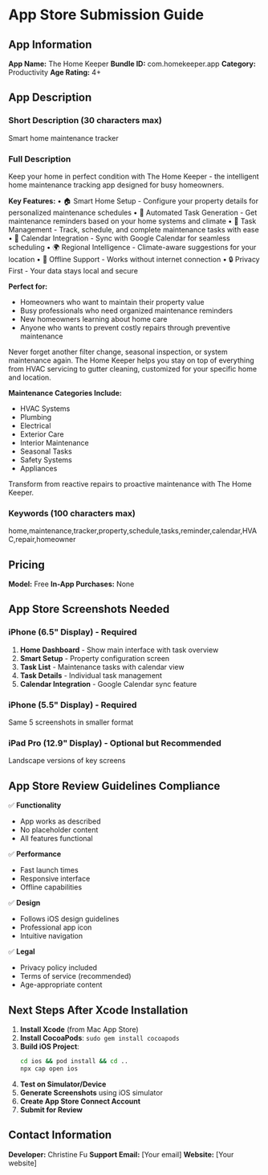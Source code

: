 # App Store Submission Guide

## App Information

**App Name:** The Home Keeper
**Bundle ID:** com.homekeeper.app
**Category:** Productivity
**Age Rating:** 4+

## App Description

### Short Description (30 characters max)
Smart home maintenance tracker

### Full Description
Keep your home in perfect condition with The Home Keeper - the intelligent home maintenance tracking app designed for busy homeowners.

**Key Features:**
• 🏠 Smart Home Setup - Configure your property details for personalized maintenance schedules
• 📅 Automated Task Generation - Get maintenance reminders based on your home systems and climate
• 🔧 Task Management - Track, schedule, and complete maintenance tasks with ease
• 📱 Calendar Integration - Sync with Google Calendar for seamless scheduling
• 🌍 Regional Intelligence - Climate-aware suggestions for your location
• 💾 Offline Support - Works without internet connection
• 🔒 Privacy First - Your data stays local and secure

**Perfect for:**
- Homeowners who want to maintain their property value
- Busy professionals who need organized maintenance reminders
- New homeowners learning about home care
- Anyone who wants to prevent costly repairs through preventive maintenance

Never forget another filter change, seasonal inspection, or system maintenance again. The Home Keeper helps you stay on top of everything from HVAC servicing to gutter cleaning, customized for your specific home and location.

**Maintenance Categories Include:**
- HVAC Systems
- Plumbing
- Electrical
- Exterior Care
- Interior Maintenance
- Seasonal Tasks
- Safety Systems
- Appliances

Transform from reactive repairs to proactive maintenance with The Home Keeper.

### Keywords (100 characters max)
home,maintenance,tracker,property,schedule,tasks,reminder,calendar,HVAC,repair,homeowner

## Pricing
**Model:** Free
**In-App Purchases:** None

## App Store Screenshots Needed

### iPhone (6.5" Display) - Required
1. **Home Dashboard** - Show main interface with task overview
2. **Smart Setup** - Property configuration screen
3. **Task List** - Maintenance tasks with calendar view
4. **Task Details** - Individual task management
5. **Calendar Integration** - Google Calendar sync feature

### iPhone (5.5" Display) - Required
Same 5 screenshots in smaller format

### iPad Pro (12.9" Display) - Optional but Recommended
Landscape versions of key screens

## App Store Review Guidelines Compliance

✅ **Functionality**
- App works as described
- No placeholder content
- All features functional

✅ **Performance**
- Fast launch times
- Responsive interface
- Offline capabilities

✅ **Design**
- Follows iOS design guidelines
- Professional app icon
- Intuitive navigation

✅ **Legal**
- Privacy policy included
- Terms of service (recommended)
- Age-appropriate content

## Next Steps After Xcode Installation

1. **Install Xcode** (from Mac App Store)
2. **Install CocoaPods**: `sudo gem install cocoapods`
3. **Build iOS Project**:
   ```bash
   cd ios && pod install && cd ..
   npx cap open ios
   ```
4. **Test on Simulator/Device**
5. **Generate Screenshots** using iOS simulator
6. **Create App Store Connect Account**
7. **Submit for Review**

## Contact Information
**Developer:** Christine Fu
**Support Email:** [Your email]
**Website:** [Your website]